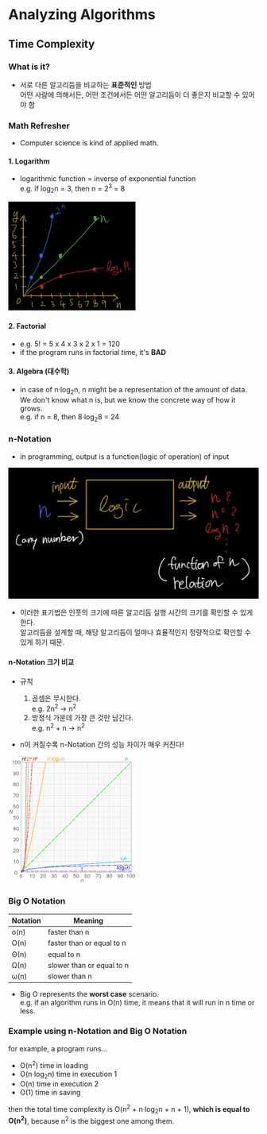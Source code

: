 # Analyzing Algorithms

## Time Complexity

### What is it?

- 서로 다른 알고리듬을 비교하는 **표준적인** 방법  
  어떤 사람에 의해서든, 어떤 조건에서든 어떤 알고리듬이 더 좋은지 비교할 수 있어야 함

### Math Refresher

- Computer science is kind of applied math.

#### 1. Logarithm

- logarithmic function = inverse of exponential function  
  e.g. if log<sub>2</sub>n = 3, then n = 2<sup>3</sup> = 8

<img src="https://github.com/WilleLee/docs/blob/main/assets/computer_science_logarithmic_chart.jpg?raw=true" width="256" alt="logarithmic chart compared to exponential function" />

#### 2. Factorial

- e.g. 5! = 5 x 4 x 3 x 2 x 1 = 120
- if the program runs in factorial time, it's **BAD**

#### 3. Algebra (대수학)

- in case of n&middot;log<sub>2</sub>n, n might be a representation of the amount of data. We don't know what n is, but we know the concrete way of how it grows.  
  e.g. if n = 8, then 8&middot;log<sub>2</sub>8 = 24

### n-Notation

- in programming, output is a function(logic of operation) of input

<img src="https://github.com/WilleLee/docs/blob/main/assets/computer_science_n_notation.jpg?raw=true" width="512" alt="n is function of n" />

- 이러한 표기법은 인풋의 크기에 따른 알고리듬 실행 시간의 크기를 확인할 수 있게 한다.  
  알고리듬을 설계할 때, 해당 알고리듬이 얼마나 효율적인지 정량적으로 확인할 수 있게 하기 때문.

#### n-Notation 크기 비교

- 규칙

  1. 곱셈은 무시한다.  
     e.g. 2n<sup>2</sup> &rarr; n<sup>2</sup>
  1. 방정식 가운데 가장 큰 것만 남긴다.  
     e.g. n<sup>2</sup> + n &rarr; n<sup>2</sup>

- n이 커질수록 n-Notation 간의 성능 차이가 매우 커진다!

<img src="https://github.com/WilleLee/docs/blob/main/assets/computer_science_n_notation_comparison.png?raw=true" width="256" alt="n notation comparisons" />

### Big O Notation

| Notation   | Meaning                   |
| ---------- | ------------------------- |
| o(n)       | faster than n             |
| O(n)       | faster than or equal to n |
| &Theta;(n) | equal to n                |
| &Omega;(n) | slower than or equal to n |
| &omega;(n) | slower than n             |

- Big O represents the **worst case** scenario.  
  e.g. if an algorithm runs in O(n) time, it means that it will run in n time or less.

### Example using n-Notation and Big O Notation

for example, a program runs&hellip;

- O(n<sup>2</sup>) time in loading
- O(n&middot;log<sub>2</sub>n) time in execution 1
- O(n) time in execution 2
- O(1) time in saving

then the total time complexity is O(n<sup>2</sup> + n&middot;log<sub>2</sub>n + n + 1), **which is equal to O(n<sup>2</sup>)**, because n<sup>2</sup> is the biggest one among them.
